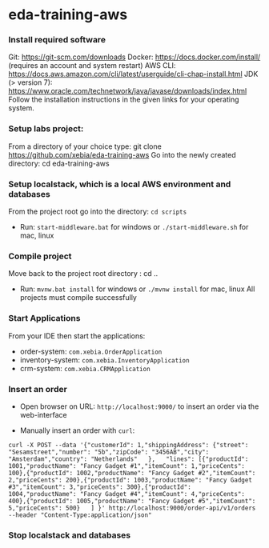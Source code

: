 # eda-training-aws

### Install required software
Git: https://git-scm.com/downloads
Docker: https://docs.docker.com/install/ (requires an account and system restart)
AWS CLI: https://docs.aws.amazon.com/cli/latest/userguide/cli-chap-install.html
JDK (> version 7): https://www.oracle.com/technetwork/java/javase/downloads/index.html
Follow the installation instructions in the given links for your operating system. 

### Setup labs project:
From a directory of your choice type: git clone https://github.com/xebia/eda-training-aws
Go into the newly created directory: cd eda-training-aws

### Setup localstack, which is a local AWS environment and databases
From the project root <eda-training-aws> go into the <scripts> directory:  `cd scripts`
- Run: `start-middleware.bat` for windows or `./start-middleware.sh` for mac, linux

### Compile project
Move back to the project root directory <eda-training-aws>: cd ..
- Run: `mvnw.bat install` for windows or `./mvnw install` for mac, linux
All projects must compile successfully

### Start Applications
From your IDE then start the applications:
- order-system: `com.xebia.OrderApplication`
- inventory-system: `com.xebia.InventoryApplication`
- crm-system: `com.xebia.CRMApplication`

### Insert an order
- Open browser on URL: `http://localhost:9000/` to insert an order via the web-interface

- Manually insert an order with `curl`: 
```
curl -X POST --data '{"customerId": 1,"shippingAddress": {"street": "Sesamstreet","number": "5b","zipCode": "3456AB","city": "Amsterdam","country": "Netherlands"   },   "lines": [{"productId": 1001,"productName": "Fancy Gadget #1","itemCount": 1,"priceCents": 100},{"productId": 1002,"productName": "Fancy Gadget #2","itemCount": 2,"priceCents": 200},{"productId": 1003,"productName": "Fancy Gadget #3","itemCount": 3,"priceCents": 300},{"productId": 1004,"productName": "Fancy Gadget #4","itemCount": 4,"priceCents": 400},{"productId": 1005,"productName": "Fancy Gadget #5","itemCount": 5,"priceCents": 500}   ] }' http://localhost:9000/order-api/v1/orders --header "Content-Type:application/json"
```

### Stop localstack and databases